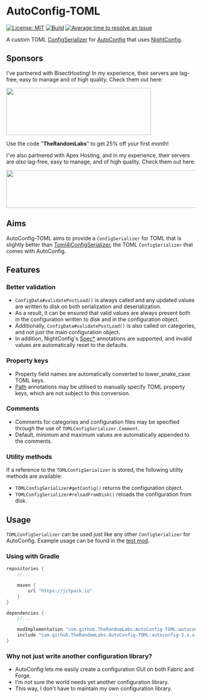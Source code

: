 # AutoConfig-TOML

[![License: MIT](https://img.shields.io/badge/License-MIT-green.svg)](https://opensource.org/licenses/MIT)
[![Build](https://jitci.com/gh/TheRandomLabs/AutoConfig-TOML/svg?branch=autoconfig-3.x.x-fabric)](https://jitci.com/gh/TheRandomLabs/AutoConfig-TOML)
[![Average time to resolve an issue](http://isitmaintained.com/badge/resolution/TheRandomLabs/AutoConfig-TOML.svg)](http://isitmaintained.com/project/TheRandomLabs/AutoConfig-TOML "Average time to resolve an issue")

A custom TOML [ConfigSerializer](https://github.com/shedaniel/AutoConfig/blob/1.16/src/main/java/me/sargunvohra/mcmods/autoconfig1u/serializer/ConfigSerializer.java)
for [AutoConfig](https://github.com/shedaniel/AutoConfig) that uses
[NightConfig](https://github.com/TheElectronWill/night-config).

## Sponsors

I've partnered with BisectHosting! In my experience, their servers are lag-free, easy to manage and
of high quality. Check them out here:

<a href="https://bisecthosting.com/TheRandomLabs">
	<img src="https://www.bisecthosting.com/images/logos/dark_text@1538x500.png" width="385" height="125" border="0">
</a>

Use the code "**TheRandomLabs**" to get 25% off your first month!

I've also partnered with Apex Hosting, and in my experience, their servers are *also* lag-free,
easy to manage, and of high quality. Check them out here:

<a href="https://billing.apexminecrafthosting.com/aff.php?aff=3907">
	<img src="https://cdn.apexminecrafthosting.com/img/theme/apex-hosting-mobile.png" width="594" height="100" border="0">
</a>

## Aims

AutoConfig-TOML aims to provide a `ConfigSerializer` for TOML that is slightly better than
[Toml4jConfigSerializer](https://github.com/shedaniel/AutoConfig/blob/1.16/src/main/java/me/sargunvohra/mcmods/autoconfig1u/serializer/Toml4jConfigSerializer.java),
the TOML `ConfigSerializer` that comes with AutoConfig.

## Features

### Better validation

* `ConfigData#validatePostLoad()` is always called and any updated values are written to disk on
both serialization and deserialization.
* As a result, it can be ensured that valid values are always present both in the configuration
written to disk and in the configuration object.
* Additionally, `ConfigData#validatePostLoad()` is also called on categories, and not just the main
configuration object.
* In addition, NightConfig's [Spec*](https://github.com/TheElectronWill/night-config/tree/master/core/src/main/java/com/electronwill/nightconfig/core/conversion)
annotations are supported, and invalid values are automatically reset to the defaults.

### Property keys

* Property field names are automatically converted to lower_snake_case TOML keys.
* [Path](https://github.com/TheElectronWill/night-config/blob/master/core/src/main/java/com/electronwill/nightconfig/core/conversion/Path.java)
annotations may be utilised to manually specify TOML property keys, which are not subject to this conversion.

### Comments

* Comments for categories and configuration files may be specified through the use of
`TOMLConfigSerializer.Comment`.
* Default, minimum and maximum values are automatically appended to the comments.

### Utility methods

If a reference to the `TOMLConfigSerializer` is stored, the following utility methods are
available:

* `TOMLConfigSerializer#getConfig()` returns the configuration object.
* `TOMLConfigSerializer#reloadFromDisk()` reloads the configuration from disk.

## Usage

`TOMLConfigSerializer` can be used just like any other `ConfigSerializer` for AutoConfig.
Example usage can be found in the [test mod](https://github.com/TheRandomLabs/AutoConfig-TOML/tree/autoconfig-3.x.x-fabric/src/testmod).

### Using with Gradle

```groovy
repositories {
	//...

	maven {
		url "https://jitpack.io"
	}
}

dependencies {
	//...

	modImplementation "com.github.TheRandomLabs:AutoConfig-TOML:autoconfig-3.x.x-fabric-SNAPSHOT"
	include "com.github.TheRandomLabs.AutoConfig-TOML:autoconfig-3.x.x-fabric-SNAPSHOT"
}
```

### Why not just write another configuration library?

* AutoConfig lets me easily create a configuration GUI on both Fabric and Forge.
* I'm not sure the world needs yet another configuration library.
* This way, I don't have to maintain my own configuration library.

